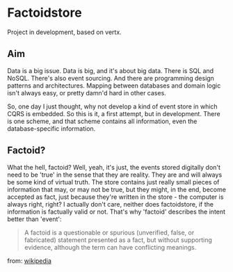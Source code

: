 # Factoidstore

Project in development, based on vertx. 

## Aim

Data is a big issue. Data is big, and it's about big data. There is SQL and NoSQL. There's also event sourcing. And there are programming design patterns and architectures. Mapping between databases and domain logic isn't always easy, or pretty damn'd hard in other cases.

So, one day I just thought, why not develop a kind of event store in which CQRS is embedded. So this is it, a first attempt, but in development. There is one scheme, and that scheme contains all information, even the database-specific information. 

## Factoid?

What the hell, factoid? Well, yeah, it's just, the events stored digitally don't need to be 'true' in the sense that they are reality. They are and will always be some kind of virtual truth. The store contains just really small pieces of information that may, or may not be true, but they might, in the end, become accepted as fact, just because they're written in the store - the computer is always right, right? I actually don't care, neither does factoidstore, if the information is factually valid or not. That's why 'factoid' describes the intent better than 'event':

> A factoid is a questionable or spurious (unverified, false, or fabricated) statement presented as a fact, 
> but without supporting evidence, although the term can have conflicting meanings.

from: [wikipedia](http://en.wikipedia.org/wiki/Factoid/ "Factoid")
